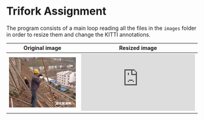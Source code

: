 # Trifork Assignment

The program consists of a main loop reading all the files in the `images` folder in order to resize them and change the KITTI annotations.

Original image             |  Resized image
:-------------------------:|:-------------------------:
![](https://github.com/Tomeuet02/Trifork_Assignment/blob/main/images/000001_jpg.rf.fddb09e33a544e332617f8ceb53ee805.jpg)  |  ![](https://github.com/Tomeuet02/Trifork_Assignment/blob/main/kitti_annotations_resized/000001_jpg.rf.fddb09e33a544e332617f8ceb53ee805.txt)
